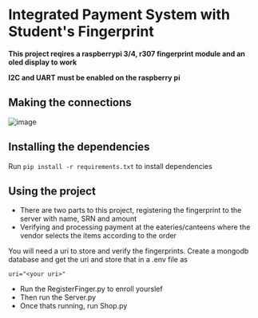 # Integrated Payment System with Student's Fingerprint

**This project reqires a raspberrypi 3/4, r307 fingerprint module and an oled display to work**

**I2C and UART must be enabled on the raspberry pi** 

## Making the connections

![image](https://user-images.githubusercontent.com/89855495/234311859-55ca2e65-e1aa-4e68-b83f-298a341c7485.png)


## Installing the dependencies 

Run ```pip install -r requirements.txt``` to install dependencies

## Using the project
- There are two parts to this project, registering the fingerprint to the server with name, SRN and amount
- Verifying and processing payment at the eateries/canteens where the vendor selects the items according to the order

You will need a uri to store and verify the fingerprints. Create a mongodb database and get the uri and store that in a .env file as

```uri="<your uri>"```

- Run the RegisterFinger.py to enroll yourslef 
- Then run the Server.py
- Once thats running, run Shop.py


